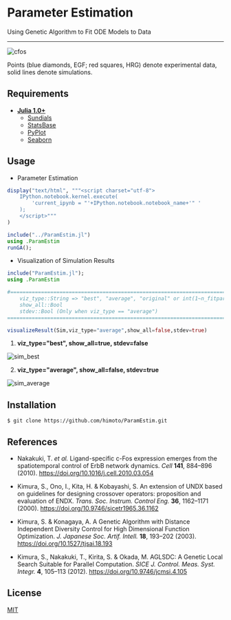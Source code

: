 # Parameter Estimation
Using Genetic Algorithm to Fit ODE Models to Data
***
![cfos](https://user-images.githubusercontent.com/31299606/50464653-81b02700-09d5-11e9-910a-e3e2dcbd4fdd.png)

 Points (blue diamonds, EGF; red squares, HRG) denote experimental data, solid lines denote simulations.

## Requirements
- **[Julia 1.0+](https://julialang.org)**
    - [Sundials](https://github.com/JuliaDiffEq/Sundials.jl)
    - [StatsBase](https://github.com/JuliaStats/StatsBase.jl)
    - [PyPlot](https://github.com/JuliaPy/PyPlot.jl)
    - [Seaborn](https://github.com/JuliaPy/Seaborn.jl)

## Usage
- Parameter Estimation
```julia
display("text/html", """<script charset="utf-8">
    IPython.notebook.kernel.execute(
        'current_ipynb = "'+IPython.notebook.notebook_name+'" '
    );
    </script>"""
)
```
```julia
include("../ParamEstim.jl")
using .ParamEstim
runGA();
```
- Visualization of Simulation Results
```julia
include("ParamEstim.jl");
using .ParamEstim
```
```julia
#==============================================================================
    viz_type::String => "best", "average", "original" or int(1~n_fitparam)
    show_all::Bool
    stdev::Bool (Only when viz_type == "average")
==============================================================================#

visualizeResult(Sim,viz_type="average",show_all=false,stdev=true)
```
1. **viz_type="best", show_all=true, stdev=false**

![sim_best](https://user-images.githubusercontent.com/31299606/61094142-bd4da280-a488-11e9-858c-0b876e213846.png)

2. **viz_type="average", show_all=false, stdev=true**

![sim_average](https://user-images.githubusercontent.com/31299606/61094205-1a495880-a489-11e9-8d5e-33ecaa39c5d3.png)

## Installation
    $ git clone https://github.com/himoto/ParamEstim.git


## References
- Nakakuki, T. *et al.* Ligand-specific c-Fos expression emerges from the spatiotemporal control of ErbB network dynamics. *Cell* **141**, 884–896 (2010). https://doi.org/10.1016/j.cell.2010.03.054

- Kimura, S., Ono, I., Kita, H. & Kobayashi, S. An extension of UNDX based on guidelines for designing crossover operators: proposition and evaluation of ENDX. *Trans. Soc. Instrum. Control Eng.* **36**, 1162–1171 (2000). https://doi.org/10.9746/sicetr1965.36.1162

- Kimura, S. & Konagaya, A. A Genetic Algorithm with Distance Independent Diversity Control for High Dimensional Function Optimization. *J. Japanese Soc. Artif. Intell.* **18**, 193–202 (2003). https://doi.org/10.1527/tjsai.18.193

- Kimura, S., Nakakuki, T., Kirita, S. & Okada, M. AGLSDC: A Genetic Local Search Suitable for Parallel Computation. *SICE J. Control. Meas. Syst. Integr.* **4**, 105–113 (2012). https://doi.org/10.9746/jcmsi.4.105

## License
[MIT](/LICENSE)
